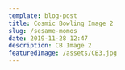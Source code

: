 ```yaml
---
template: blog-post
title: Cosmic Bowling Image 2
slug: /sesame-momos
date: 2019-11-28 12:47
description: CB Image 2
featuredImage: /assets/CB3.jpg
---
```

